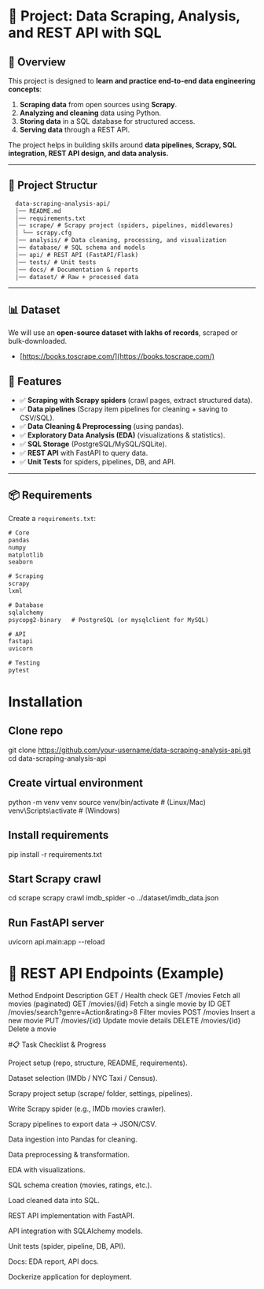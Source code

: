 # 📘 Project: Data Scraping, Analysis, and REST API with SQL

## 📖 Overview
This project is designed to **learn and practice end-to-end data engineering concepts**:  
1. **Scraping data** from open sources using **Scrapy**.  
2. **Analyzing and cleaning** data using Python.  
3. **Storing data** in a SQL database for structured access.  
4. **Serving data** through a REST API.  

The project helps in building skills around **data pipelines, Scrapy, SQL integration, REST API design, and data analysis.**

---

## 📂 Project Structur
```txt
  data-scraping-analysis-api/
  │── README.md
  │── requirements.txt
  │── scrape/ # Scrapy project (spiders, pipelines, middlewares)
  │ └── scrapy.cfg
  │── analysis/ # Data cleaning, processing, and visualization
  │── database/ # SQL schema and models
  │── api/ # REST API (FastAPI/Flask)
  │── tests/ # Unit tests
  │── docs/ # Documentation & reports
  │── dataset/ # Raw + processed data
```

  
---

## 📊 Dataset
We will use an **open-source dataset with lakhs of records**, scraped or bulk-downloaded. 
- [https://books.toscrape.com/](https://books.toscrape.com/)


## 🚀 Features
- ✅ **Scraping with Scrapy spiders** (crawl pages, extract structured data).  
- ✅ **Data pipelines** (Scrapy item pipelines for cleaning + saving to CSV/SQL).  
- ✅ **Data Cleaning & Preprocessing** (using pandas).  
- ✅ **Exploratory Data Analysis (EDA)** (visualizations & statistics).  
- ✅ **SQL Storage** (PostgreSQL/MySQL/SQLite).  
- ✅ **REST API** with FastAPI to query data.  
- ✅ **Unit Tests** for spiders, pipelines, DB, and API.  

---

## 📦 Requirements
Create a `requirements.txt`:

```txt
# Core
pandas
numpy
matplotlib
seaborn

# Scraping
scrapy
lxml

# Database
sqlalchemy
psycopg2-binary   # PostgreSQL (or mysqlclient for MySQL)

# API
fastapi
uvicorn

# Testing
pytest
```

# Installation
## Clone repo
git clone https://github.com/your-username/data-scraping-analysis-api.git
cd data-scraping-analysis-api

## Create virtual environment
python -m venv venv
source venv/bin/activate  # (Linux/Mac)
venv\Scripts\activate     # (Windows)

## Install requirements
pip install -r requirements.txt

## Start Scrapy crawl
cd scrape
scrapy crawl imdb_spider -o ../dataset/imdb_data.json

## Run FastAPI server
uvicorn api.main:app --reload


# 🔗 REST API Endpoints (Example)
Method	Endpoint	Description
GET	/	Health check
GET	/movies	Fetch all movies (paginated)
GET	/movies/{id}	Fetch a single movie by ID
GET	/movies/search?genre=Action&rating>8	Filter movies
POST	/movies	Insert a new movie
PUT	/movies/{id}	Update movie details
DELETE	/movies/{id}	Delete a movie

#📋 Task Checklist & Progress

 Project setup (repo, structure, README, requirements).

 Dataset selection (IMDb / NYC Taxi / Census).

 Scrapy project setup (scrape/ folder, settings, pipelines).

 Write Scrapy spider (e.g., IMDb movies crawler).

 Scrapy pipelines to export data → JSON/CSV.

 Data ingestion into Pandas for cleaning.

 Data preprocessing & transformation.

 EDA with visualizations.

 SQL schema creation (movies, ratings, etc.).

 Load cleaned data into SQL.

 REST API implementation with FastAPI.

 API integration with SQLAlchemy models.

 Unit tests (spider, pipeline, DB, API).

 Docs: EDA report, API docs.

 Dockerize application for deployment.
